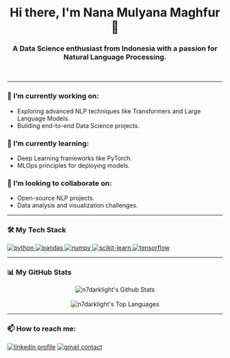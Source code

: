 <h1 align="center">Hi there, I'm Nana Mulyana Maghfur 👋</h1>
<h3 align="center">A Data Science enthusiast from Indonesia with a passion for Natural Language Processing.</h3>

<br/>

---

### 🔭 I’m currently working on:
- Exploring advanced NLP techniques like Transformers and Large Language Models.
- Building end-to-end Data Science projects.

### 🌱 I’m currently learning:
- Deep Learning frameworks like PyTorch.
- MLOps principles for deploying models.

### 👯 I’m looking to collaborate on:
- Open-source NLP projects.
- Data analysis and visualization challenges.

---

### 🛠️ My Tech Stack

<p align="left">
  <a href="https://www.python.org" target="_blank"> <img src="https://img.shields.io/badge/Python-3776AB?style=for-the-badge&logo=python&logoColor=white" alt="python"/> </a>
  <a href="https://pandas.pydata.org/" target="_blank"> <img src="https://img.shields.io/badge/Pandas-150458?style=for-the-badge&logo=pandas&logoColor=white" alt="pandas"/> </a>
  <a href="https://numpy.org/" target="_blank"> <img src="https://img.shields.io/badge/Numpy-013243?style=for-the-badge&logo=numpy&logoColor=white" alt="numpy"/> </a>
  <a href="https://scikit-learn.org/" target="_blank"> <img src="https://img.shields.io/badge/Scikit--Learn-F7931E?style=for-the-badge&logo=scikit-learn&logoColor=white" alt="scikit-learn"/> </a>
  <a href="https://www.tensorflow.org" target="_blank"> <img src="https://img.shields.io/badge/TensorFlow-FF6F00?style=for-the-badge&logo=tensorflow&logoColor=white" alt="tensorflow"/> </a>
</p>

---

### 📊 My GitHub Stats

<p align="center">
  <img align="center" src="https://github-readme-stats-rho-pink-79.vercel.app/api?username=n7darklight&show_icons=true&theme=dracula&rank_icon=github" alt="n7darklight's Github Stats"/>
  <br/><br/>
  <img align="center" src="https://github-readme-stats-rho-pink-79.vercel.app/api/top-langs/?username=n7darklight&layout=compact&theme=dracula" alt="n7darklight's Top Languages"/>
</p>

---

### 📫 How to reach me:
<p align="left">
<a href="https://www.linkedin.com/in/nana-m-m/" target="blank"><img align="center" src="https://img.shields.io/badge/LinkedIn-0A66C2?style=for-the-badge&logo=linkedin&logoColor=white" alt="linkedin profile" /></a>
<a href="mailto:n7.metaaqcuitition@gmail.com"><img align="center" src="https://img.shields.io/badge/Gmail-D14836?style=for-the-badge&logo=gmail&logoColor=white" alt="gmail contact"/></a>
</p>
